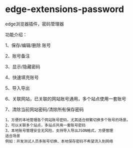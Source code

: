 # edge-extensions-password
edge浏览器插件，密码管理器

功能介绍：

1、保存/编辑/删除 账号

2、账号备注

3、显示/隐藏密码

4、快速填充账号

5、导入导出

6、关联网站，已关联的网站账号通用，多个站点使用一套账号

7、清除当前网站密码/清除所有保存密码



```
1、方便的本地管理各个网站账号密码，尤其适合频繁切换多个账号的场景。
2、可以关联多个站点，多站点共用一套账号密码
3、本地账号管理安全无风险，支持导入导出JSON格式，方便管理
适合场景
例如：开发测试人员多账号切换、本地保存密码不希望流入到网络
```
